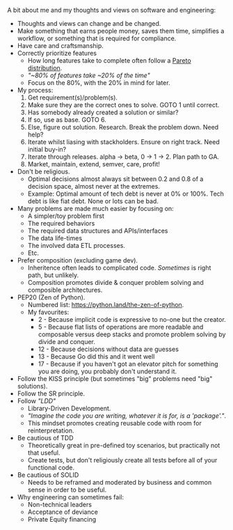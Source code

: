 A bit about me and my thoughts and views on software and engineering:

* Thoughts and views can change and be changed.
* Make something that earns people money, saves them time, simplifies a workflow, or something that is required for compliance.
* Have care and craftsmanship.
* Correctly prioritize features
  * How long features take to complete often follow a [Pareto distribution](https://en.wikipedia.org/wiki/Pareto_distribution).
  * *"~80% of features take ~20% of the time"*
  * Focus on the 80%, with the 20% in mind for later.
* My process:
  1. Get requirement(s)/problem(s).
  2. Make sure they are the correct ones to solve. GOTO 1 until correct.
  3. Has somebody already created a solution or similar?
  4. If so, use as base. GOTO 6.
  5. Else, figure out solution. Research. Break the problem down. Need help?
  6. Iterate whilst liasing with stackholders. Ensure on right track. Need initial buy-in?
  8. Iterate through releases. alpha -> beta, 0 -> 1 -> 2. Plan path to GA.
  9. Market, maintain, extend, semver, care, profit!
* Don't be religious.
  * Optimal decisions almost always sit between 0.2 and 0.8 of a decision space, almost never at the extremes.
  * Example: Optimal amount of tech debt is never at 0% or 100%. Tech debt is like fiat debt. None or lots can be bad.
* Many problems are made much easier by focusing on:
  * A simpler/toy problem first
  * The required behaviors
  * The required data structures and APIs/interfaces
  * The data life-times
  * The involved data ETL processes.
  * Etc.
* Prefer composition (excluding game dev).
  * Inheritence often leads to complicated code. *Sometimes* is right path, but unlikely.
  * Composition promotes divide & conquer problem solving and composible architectures.
* PEP20 (Zen of Python).
  * Numbered list: https://python.land/the-zen-of-python.
  * My favourites:
    * 2 - Because implicit code is expressive to no-one but the creator.
    * 5 - Because flat lists of operations are more readable and composable versus deep stacks and promote problem solving by divide and conquer.
    * 12 - Because decisions without data are guesses
    * 13 - Because Go did this and it went well
    * 17 - Because if you haven't got an elevator pitch for something you are doing, you probably don't understand it.
* Follow the KISS principle (but sometimes "big" problems need "big" solutions).
* Follow the SR principle.
* Follow *"LDD"*
  * Library-Driven Development.
  * *"Imagine the code you are writing, whatever it is for, is a 'package'."*.
  * This mindset promotes creating reusable code with room for reinterpretation.
* Be cautious of TDD
  * Theoretically great in pre-defined toy scenarios, but practically not that useful.
  * Create tests, but don't religiously create all tests before all of your functional code.
* Be cautious of SOLID
  * Needs to be reframed and moderated by business and common sense in order to be useful.
* Why engineering can sometimes fail:
  * Non-technical leaders
  * Acceptance of deviance
  * Private Equity financing
